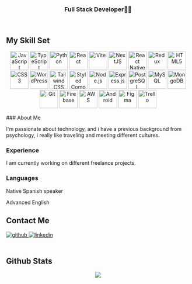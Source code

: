 <div align="center">

</div>  
  

### <div align="center">Full Stack Developer👨‍💻</div>  
  
<br/>  


## My Skill Set  
<div align="center">
  <p align="center">
    <img src="https://profilinator.rishav.dev/skills-assets/javascript-original.svg" alt="JavaScript" height="50" />
    <img src="https://profilinator.rishav.dev/skills-assets/typescript-original.svg" alt="TypeScript" height="50" />
    <img src="https://profilinator.rishav.dev/skills-assets/python-original.svg" alt="Python" height="50" />
    <img src="https://profilinator.rishav.dev/skills-assets/react-original-wordmark.svg" alt="React" height="50" />
    <img src="https://vitejs.dev/logo-with-shadow.png" alt="Vite" height="50" />
    <img src="https://profilinator.rishav.dev/skills-assets/nextjs.png" alt="NextJS" height="50" />
    <img src="https://hackernoon.com/hn-images/1*ub1DguhAtkCLvhUGuVGr6w.png" alt="React Native" height="50" />
    <img src="https://profilinator.rishav.dev/skills-assets/redux-original.svg" alt="Redux" height="50" />
    <img src="https://profilinator.rishav.dev/skills-assets/html5-original-wordmark.svg" alt="HTML5" height="50" />
    <img src="https://profilinator.rishav.dev/skills-assets/css3-original-wordmark.svg" alt="CSS3" height="50" />
    <img src="https://profilinator.rishav.dev/skills-assets/wordpress.png" alt="WordPress" height="50" />
    <img src="https://profilinator.rishav.dev/skills-assets/tailwindcss.svg" alt="Tailwind CSS" height="50" />
    <img src="https://profilinator.rishav.dev/skills-assets/styled-components.png" alt="Styled Components" height="50" />
    <img src="https://profilinator.rishav.dev/skills-assets/nodejs-original-wordmark.svg" alt="Node.js" height="50" />
    <img src="https://profilinator.rishav.dev/skills-assets/express-original-wordmark.svg" alt="Express.js" height="50" />
    <img src="https://profilinator.rishav.dev/skills-assets/postgresql-original-wordmark.svg" alt="PostgreSQL" height="50" />
    <img src="https://profilinator.rishav.dev/skills-assets/mysql-original-wordmark.svg" alt="MySQL" height="50" />
    <img src="https://profilinator.rishav.dev/skills-assets/mongodb-original-wordmark.svg" alt="MongoDB" height="50" />
    <img src="https://profilinator.rishav.dev/skills-assets/git-scm-icon.svg" alt="Git" height="50" />
    <img src="https://profilinator.rishav.dev/skills-assets/firebase.png" alt="Firebase" height="50" />
    <img src="https://profilinator.rishav.dev/skills-assets/amazonwebservices-original-wordmark.svg" alt="AWS" height="50" />
    <img src="https://profilinator.rishav.dev/skills-assets/android-original-wordmark.svg" alt="Android" height="50" />
    <img src="https://profilinator.rishav.dev/skills-assets/figma-icon.svg" alt="Figma" height="50" />
    <img src="https://i.ibb.co/4fGFN9S/trello-logo-removebg-preview.png" alt="Trello" height="50" />
  </p>
</div>
### About Me

I'm passionate about technology, and i have a previous background from psychology, i really like traveling and meeting different cultures.

### Experience

I am currently working on different freelance projects.

### Languages
<p>Native Spanish speaker</p> 
<p>Advanced English</p>

## Contact Me  
<a href="https://github.com/iXGEN" target="_blank">
<img src=https://img.shields.io/badge/github-%2324292e.svg?&style=for-the-badge&logo=github&logoColor=white alt=github style="margin-bottom: 5px;" />
</a>
<a href="https://www.linkedin.com/in/ignaciobarra-zagal/" target="_blank">
<img src=https://img.shields.io/badge/linkedin-%231E77B5.svg?&style=for-the-badge&logo=linkedin&logoColor=white alt=linkedin style="margin-bottom: 5px;" />
</a>
<div>
<br/>

## Github Stats  
<div align="center"><img src="https://github-readme-stats.vercel.app/api?username=iXGEN&show_icons=true&count_private=true&hide_border=true" align="center" /></div>
  
<br/>   
<br/>    
<br/>  
<br/>  
<br />
